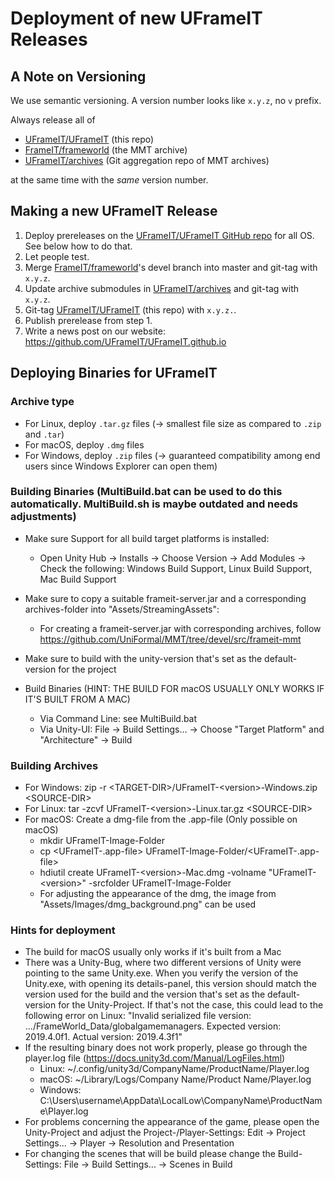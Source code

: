 # Deployment of new UFrameIT Releases

## A Note on Versioning

We use semantic versioning. A version number looks like `x.y.z`, no `v` prefix.

Always release all of

- [UFrameIT/UFrameIT](https://github.com/UFrameIT/UFrameIT) (this repo)
- [FrameIT/frameworld](https://gl.mathhub.info/FrameIT/frameworld) (the MMT archive)
- [UFrameIT/archives](https://github.com/UFrameIT/archives) (Git aggregation repo of MMT archives)

at the same time with the *same* version number.

## Making a new UFrameIT Release

1. Deploy prereleases on the [UFrameIT/UFrameIT GitHub repo](https://github.com/UFrameIT/UFrameIT/releases) for all OS. See below how to do that.
2. Let people test.
3. Merge [FrameIT/frameworld](https://gl.mathhub.info/FrameIT/frameworld)'s devel branch into master and git-tag with `x.y.z`.
4. Update archive submodules in [UFrameIT/archives](https://github.com/UFrameIT/archives) and git-tag with `x.y.z`.
5. Git-tag [UFrameIT/UFrameIT](https://github.com/UFrameIT/UFrameIT) (this repo) with `x.y.z.`.
6. Publish prerelease from step 1.
7. Write a news post on our website: <https://github.com/UFrameIT/UFrameIT.github.io>

## Deploying Binaries for UFrameIT

### Archive type

- For Linux, deploy `.tar.gz` files (-> smallest file size as compared to `.zip` and `.tar`)
- For macOS, deploy `.dmg` files
- For Windows, deploy `.zip` files (-> guaranteed compatibility among end users since Windows Explorer can open them)

### Building Binaries (MultiBuild.bat can be used to do this automatically. MultiBuild.sh is maybe outdated and needs adjustments)
- Make sure Support for all build target platforms is installed:
    - Open Unity Hub -> Installs -> Choose Version -> Add Modules -> Check the following: Windows Build Support, Linux Build Support, Mac Build Support
						
- Make sure to copy a suitable frameit-server.jar and a corresponding archives-folder into "Assets/StreamingAssets":
    - For creating a frameit-server.jar with corresponding archives, follow https://github.com/UniFormal/MMT/tree/devel/src/frameit-mmt
			
- Make sure to build with the unity-version that's set as the default-version for the project
						
- Build Binaries (HINT: THE BUILD FOR macOS USUALLY ONLY WORKS IF IT'S BUILT FROM A MAC)
	- Via Command Line: see MultiBuild.bat
    - Via Unity-UI: File -> Build Settings... -> Choose "Target Platform" and "Architecture" -> Build
				
### Building Archives
- For Windows: zip -r \<TARGET-DIR\>/UFrameIT-\<version\>-Windows.zip \<SOURCE-DIR\>
- For Linux: tar -zcvf UFrameIT-\<version\>-Linux.tar.gz \<SOURCE-DIR\>
- For macOS: Create a dmg-file from the .app-file (Only possible on macOS)
	- mkdir UFrameIT-Image-Folder
	- cp \<UFrameIT-.app-file\> UFrameIT-Image-Folder/\<UFrameIT-.app-file\>
	- hdiutil create UFrameIT-\<version\>-Mac.dmg -volname "UFrameIT-\<version\>" -srcfolder UFrameIT-Image-Folder
	- For adjusting the appearance of the dmg, the image from "Assets/Images/dmg_background.png" can be used
		
### Hints for deployment
- The build for macOS usually only works if it's built from a Mac
- There was a Unity-Bug, where two different versions of Unity were pointing to the same Unity.exe. When you verify the version of the Unity.exe, with opening its details-panel, this version should match the version used for the build and the version that's set as the default-version for the Unity-Project. If that's not the case, this could lead to the following error on Linux: "Invalid serialized file version: .../FrameWorld_Data/globalgamemanagers. Expected version: 2019.4.0f1. Actual version: 2019.4.3f1"
- If the resulting binary does not work properly, please go through the player.log file (https://docs.unity3d.com/Manual/LogFiles.html)
    - Linux:	~/.config/unity3d/CompanyName/ProductName/Player.log
	- macOS:	~/Library/Logs/Company Name/Product Name/Player.log
	- Windows:		C:\Users\username\AppData\LocalLow\CompanyName\ProductName\Player.log
- For problems concerning the appearance of the game, please open the Unity-Project and adjust the Project-/Player-Settings: Edit -> Project Settings... -> Player -> Resolution and Presentation
- For changing the scenes that will be build please change the Build-Settings: File -> Build Settings... -> Scenes in Build
